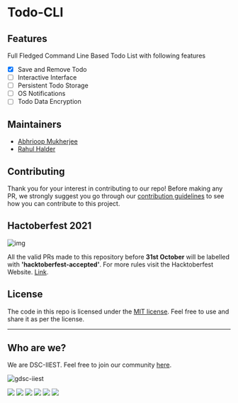 # Todo-CLI

## Features
Full Fledged Command Line Based Todo List with following features

- [x] Save and Remove Todo
- [ ] Interactive Interface
- [ ] Persistent Todo Storage
- [ ] OS Notifications
- [ ] Todo Data Encryption

## Maintainers
- [Abhrioop Mukherjee](https://github.com/Abhiroop25902)
- [Rahul Halder](https://github.com/hrahul2605)

## Contributing

Thank you for your interest in contributing to our repo! Before making any PR, we strongly suggest you go through our [contribution guidelines](./CONTIRBUTING.md) to see how you can contribute to this project.

## Hactoberfest 2021

![img](https://hacktoberfest.digitalocean.com/_nuxt/img/logo-hacktoberfest-full.f42e3b1.svg)

All the valid PRs made to this repository before **31st October** will be labelled with **'hacktoberfest-accepted'**. For more rules visit the Hacktoberfest Website. [Link](https://hacktoberfest.digitalocean.com/resources/participation).

## License

The code in this repo is licensed under the [MIT license](./LICENSE). Feel free to use and share it as per the license.

<hr>

## Who are we?

We are DSC-IIEST. Feel free to join our community [here](https://gdsc.community.dev/indian-institute-of-engineering-science-and-technology-shibpur-howrah-1/).

![gdsc-iiest](https://raw.githubusercontent.com/dsc-iiest/.github/main/assets/banner/light-transparent-fullname.svg)


<a href="https://www.linkedin.com/company/dsc-iiest/"><img src="https://img.shields.io/badge/-DSC--IIEST-blue?style=for-the-badge&logo=Linkedin&logoColor=white"></a>
<a href="https://www.youtube.com/channel/UCkArLcgek88KQMbIu2kmygQ"><img src="https://img.shields.io/badge/YouTube-FF0000?style=for-the-badge&logo=youtube&logoColor=white"></a>
<a href="https://twitter.com/dsciiest"><img src="https://img.shields.io/badge/Twitter-1DA1F2?style=for-the-badge&logo=twitter&logoColor=white"></a>
<a href="https://www.facebook.com/dsciiest"><img src="https://img.shields.io/badge/Facebook-1877F2?style=for-the-badge&logo=facebook&logoColor=white"></a>
<a href="https://instagram.com/dsciiest"><img src="https://img.shields.io/badge/Instagram-E4405F?style=for-the-badge&logo=instagram&logoColor=white"></a>
<a href="https://discord.gg/e2Yc3dt7JM"><img src="https://img.shields.io/badge/Discord-7289DA?style=for-the-badge&logo=discord&logoColor=white"></a>
